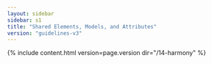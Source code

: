 ```yaml
---
layout: sidebar
sidebar: s1
title: "Shared Elements, Models, and Attributes"
version: "guidelines-v3"
---
```

{% include content.html version=page.version dir="/14-harmony" %}